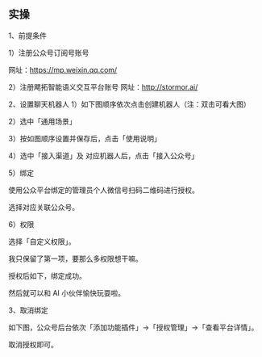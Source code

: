 ## 实操
1、前提条件

1）注册公众号订阅号账号

网址：https://mp.weixin.qq.com/

2）注册飔拓智能语义交互平台账号
网址：http://stormor.ai/

2、设置聊天机器人
1）如下图顺序依次点击创建机器人（注：双击可看大图）

2）选中「通用场景」

3）按如图顺序设置并保存后，点击「使用说明」

4）选中「接入渠道」及 对应机器人后，点击「接入公众号」

5）绑定

使用公众平台绑定的管理员个人微信号扫码二维码进行授权。

选择对应关联公众号。

6）权限

选择「自定义权限」。

我只保留了第一项，要那么多权限想干嘛。

授权后如下，绑定成功。

然后就可以和 AI 小伙伴愉快玩耍啦。

3、取消绑定

如下图，公众号后台依次「添加功能插件」->「授权管理」->「查看平台详情」。

取消授权即可。

